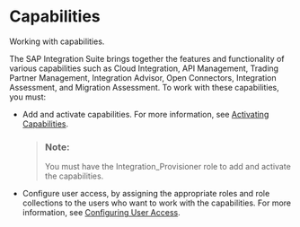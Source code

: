 <!-- loioe1c5b90d6023465c908c94e525aade04 -->

# Capabilities

Working with capabilities.

The SAP Integration Suite brings together the features and functionality of various capabilities such as Cloud Integration, API Management, Trading Partner Management, Integration Advisor, Open Connectors, Integration Assessment, and Migration Assessment. To work with these capabilities, you must:

-   Add and activate capabilities. For more information, see [Activating Capabilities](activating-capabilities-2ffb343.md).

    > ### Note:  
    > You must have the Integration\_Provisioner role to add and activate the capabilities.

-   Configure user access, by assigning the appropriate roles and role collections to the users who want to work with the capabilities. For more information, see [Configuring User Access](configuring-user-access-2c6214a.md).

